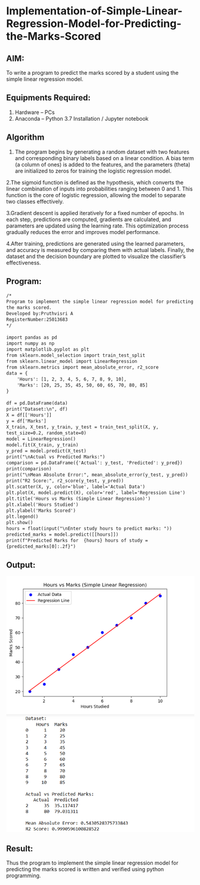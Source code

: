 # Implementation-of-Simple-Linear-Regression-Model-for-Predicting-the-Marks-Scored
## AIM:
To write a program to predict the marks scored by a student using the simple linear regression model.

## Equipments Required:
1. Hardware – PCs
2. Anaconda – Python 3.7 Installation / Jupyter notebook

## Algorithm
1. The program begins by generating a random dataset with two features and corresponding binary labels based on a linear condition. A bias term (a column of ones) is added to the features, and the parameters (theta) are initialized to zeros for training the logistic regression model.

2.The sigmoid function is defined as the hypothesis, which converts the linear combination of inputs into probabilities ranging between 0 and 1. This function is the core of logistic regression, allowing the model to separate two classes effectively.

3.Gradient descent is applied iteratively for a fixed number of epochs. In each step, predictions are computed, gradients are calculated, and parameters are updated using the learning rate. This optimization process gradually reduces the error and improves model performance.

4.After training, predictions are generated using the learned parameters, and accuracy is measured by comparing them with actual labels. Finally, the dataset and the decision boundary are plotted to visualize the classifier’s effectiveness. 

## Program:
```
/*
Program to implement the simple linear regression model for predicting the marks scored.
Developed by:Pruthvisri A 
RegisterNumber:25013683
*/

import pandas as pd
import numpy as np
import matplotlib.pyplot as plt
from sklearn.model_selection import train_test_split
from sklearn.linear_model import LinearRegression
from sklearn.metrics import mean_absolute_error, r2_score
data = {
    'Hours': [1, 2, 3, 4, 5, 6, 7, 8, 9, 10],
    'Marks': [20, 25, 35, 45, 50, 60, 65, 70, 80, 85]
}

df = pd.DataFrame(data)
print("Dataset:\n", df)
X = df[['Hours']]
y = df['Marks']
X_train, X_test, y_train, y_test = train_test_split(X, y, test_size=0.2, random_state=0)
model = LinearRegression()
model.fit(X_train, y_train)
y_pred = model.predict(X_test)
print("\nActual vs Predicted Marks:")
comparison = pd.DataFrame({'Actual': y_test, 'Predicted': y_pred})
print(comparison)
print("\nMean Absolute Error:", mean_absolute_error(y_test, y_pred))
print("R2 Score:", r2_score(y_test, y_pred))
plt.scatter(X, y, color='blue', label='Actual Data')
plt.plot(X, model.predict(X), color='red', label='Regression Line')
plt.title('Hours vs Marks (Simple Linear Regression)')
plt.xlabel('Hours Studied')
plt.ylabel('Marks Scored')
plt.legend()
plt.show()
hours = float(input("\nEnter study hours to predict marks: "))
predicted_marks = model.predict([[hours]])
print(f"Predicted Marks for  {hours} hours of study = {predicted_marks[0]:.2f}")

```

## Output:
![alt text](<exp 2.png>)
![alt text](<exp 2 s-1.png>)




## Result:
Thus the program to implement the simple linear regression model for predicting the marks scored is written and verified using python programming.
